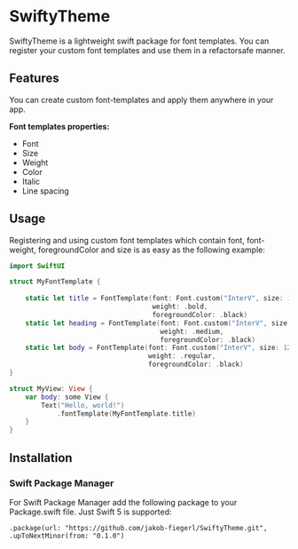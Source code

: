 # SwiftyTheme

SwiftyTheme is a lightweight swift package for font templates. You can register your custom font templates and use them in a refactorsafe manner.

## Features

You can create custom font-templates and apply them anywhere in your app.

**Font templates properties:**
* Font
* Size
* Weight
* Color
* Italic
* Line spacing

## Usage

Registering and using custom font templates which contain font, font-weight, foregroundColor and size is as easy as the following example:

```swift
import SwiftUI

struct MyFontTemplate {
    
    static let title = FontTemplate(font: Font.custom("InterV", size: 18.0),
                                    weight: .bold,
                                    foregroundColor: .black)
    static let heading = FontTemplate(font: Font.custom("InterV", size: 16.0),
                                      weight: .medium,
                                      foregroundColor: .black)
    static let body = FontTemplate(font: Font.custom("InterV", size: 12.0),
                                   weight: .regular,
                                   foregroundColor: .black)
}

struct MyView: View {
    var body: some View {
        Text("Hello, world!")
            .fontTemplate(MyFontTemplate.title)
    }
}

```

## Installation

### Swift Package Manager
For Swift Package Manager add the following package to your Package.swift file. Just Swift 5 is supported:

```.package(url: "https://github.com/jakob-fiegerl/SwiftyTheme.git", .upToNextMinor(from: "0.1.0")```

